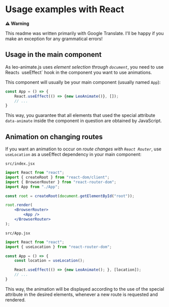 # Usage examples with React

**⚠️ Warning**

This readme was written primarily with Google Translate. I'll be happy if you make an exception for any grammatical errors!

## Usage in the main component

As leo-animate.js uses *element selection through `document`*, you need to use React`s `useEffect` hook in the component you want to use animations.

This component will usually be your main component (usually named `App`):

```jsx
const App = () => {
    React.useEffect(() => {new LeoAnimate()}, []);
    // ...
}
```

This way, you guarantee that all elements that used the special attribute `data-animate` inside the component in question are obtained by JavaScript.

## Animation on changing routes

If you want an animation to occur on *route changes with `React Router`*, use `useLocation` as a useEffect dependency in your main component:

`src/index.jsx`
```jsx
import React from "react";
import { createRoot } from "react-dom/client";
import { BrowserRouter } from "react-router-dom";
import App from "./App";

const root = createRoot(document.getElementById("root"));

root.render(
    <BrowserRouter>
        <App />
    </BrowserRouter>
);
```

`src/App.jsx`
```jsx
import React from "react";
import { useLocation } from "react-router-dom";

const App = () => {
    const location = useLocation();

    React.useEffect(() => {new LeoAnimate(); }, [location]);
    // ...
}
```

This way, the animation will be displayed according to the use of the special attribute in the desired elements, whenever a new route is requested and rendered.